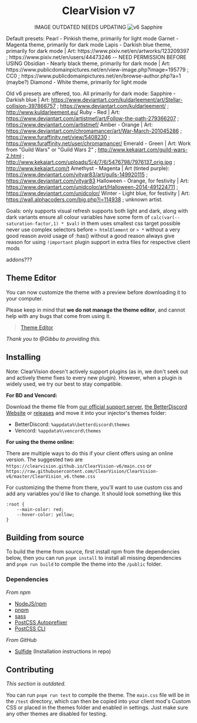<div align="center">

# ClearVision v7

IMAGE OUTDATED NEEDS UPDATING
![v6 Sapphire](https://i.imgur.com/U7UXrEN.png)

</div>

<div>
Default presets:
Pearl - Pinkish theme, primarily for light mode
Garnet - Magenta theme, primarily for dark mode
Lapis - Darkish blue theme, primarily for dark mode | Art: https://www.pixiv.net/en/artworks/123209397 ; https://www.pixiv.net/en/users/44473246 -- NEED PERMISSION BEFORE USING
Obsidian - Nearly black theme, primarily for dark mode | Art: https://www.publicdomainpictures.net/en/view-image.php?image=195779 ; CC0 ; https://www.publicdomainpictures.net/en/browse-author.php?a=1 (maybe?)
Diamond - White theme, primarily for light mode

Old v6 presets are offered, too. All primarily for dark mode:
Sapphire - Darkish blue | Art: https://www.deviantart.com/kuldarleement/art/Stellar-collision-397866757 ; https://www.deviantart.com/kuldarleement/ ; http://www.kuldarleement.eu/
Ruby - Red | Art: https://www.deviantart.com/artistmef/art/Follow-the-path-279366207 ; https://www.deviantart.com/artistmef/
Amber - Orange | Art: https://www.deviantart.com/chromamancer/art/War-March-201045286 ; https://www.furaffinity.net/view/5408230 ; https://www.furaffinity.net/user/chromamancer/
Emerald - Green | Art: Work from "Guild Wars" or "Guild Wars 2" ; http://www.kekaiart.com/guild-wars-2.html ; http://www.kekaiart.com/uploads/5/4/7/6/5476798/7976137_orig.jpg ; http://www.kekaiart.com/t
Amethyst - Magenta | Art (tinted purple): https://www.deviantart.com/vityar83/art/gulls-149920115 ; https://www.deviantart.com/vityar83
Halloween - Orange, for festivity | Art: https://www.deviantart.com/unidcolor/art/Halloween-2014-491224711 ; https://www.deviantart.com/unidcolor/
Winter - Light blue, for festivity | Art: https://wall.alphacoders.com/big.php?i=114938 ; unknown artist.

Goals:
only supports visual refresh
supports both light and dark, along with dark variants
ensure all colour variables have some form of `calc(var(--saturation-factor,1) * $val)` in them
uses smallest css target possible
never use complex selectors before `> htmlElement` or `> *` without a very good reason
avoid usage of :has() without a good reason
always give reason for using `!important`
plugin support in extra files for respective client mods

addons???
</div>

## Theme Editor

You can now customize the theme with a preview before downloading it to your computer.

Please keep in mind that **we do not manage the theme editor**, and cannot help with any bugs that come from using it.

> [Theme Editor](https://bdeditor.dev/theme/clearvision)

_Thank you to @Gibbu to providing this._

## Installing

Note: ClearVision doesn't actively support plugins (as in, we don't seek out and actively theme fixes to every new plugin). However, when a plugin is widely used, we try our best to stay compatible.

**For BD and Vencord:**

Download the theme file from [our official support server](https://clearvision.github.io/join), [the BetterDiscord Website](https://betterdiscord.app/theme/ClearVision) or [releases](https://github.com/ClearVision/ClearVision-v6/releases) and move it into your injector's themes folder:

- BetterDiscord: `%appdata%\betterdiscord\themes`
- Vencord: `%appdata%\vencord\themes`

**For using the theme online:**

There are multiple ways to do this if your client offers using an online version. The suggested two are `https://clearvision.github.io/ClearVision-v6/main.css` or `https://raw.githubusercontent.com/ClearVision/ClearVision-v6/master/ClearVision_v6.theme.css`

For customizing the theme from there, you'll want to use custom css and add any variables you'd like to change. It should look something like this

```
:root {
	--main-color: red;
	--hover-color: yellow;
}
```

## Building from source

To build the theme from source, first install npm from the dependencies below, then you can run `pnpm install` to install all missing dependencies and `pnpm run build` to compile the theme into the `/public` folder.

### Dependencies

_From npm_
- [NodeJS/npm](https://nodejs.org/)
- [pnpm](https://www.npmjs.com/packages/pnpm)
- [sass](https://www.npmjs.com/package/sass)
- [PostCSS Autoprefixer](https://www.npmjs.com/package/autoprefixer)
- [PostCSS CLI](https://www.npmjs.com/package/postcss-cli)

_From GitHub_
- [Sulfide](https://github.com/LeafyLuigi/sulfide) (Installation instructions in repo)

## Contributing

_This section is outdated._

You can run `pnpm run test` to compile the theme.
The `main.css` file will be in the `/test` directory, which can then be copied into your client mod's Custom CSS or placed in the themes folder and enabled in settings. Just make sure any other themes are disabled for testing.
